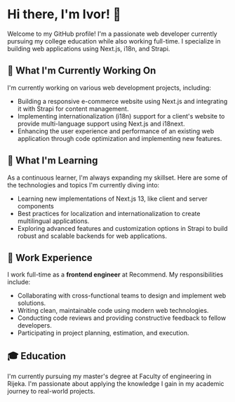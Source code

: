 # Hi there, I'm Ivor! 👋

Welcome to my GitHub profile! I'm a passionate web developer currently pursuing my college education while also working full-time. I specialize in building web applications using Next.js, i18n, and Strapi. 

## 🔭 What I'm Currently Working On

I'm currently working on various web development projects, including:

- Building a responsive e-commerce website using Next.js and integrating it with Strapi for content management.
- Implementing internationalization (i18n) support for a client's website to provide multi-language support using Next.js and i18next.
- Enhancing the user experience and performance of an existing web application through code optimization and implementing new features.

## 🌱 What I'm Learning

As a continuous learner, I'm always expanding my skillset. Here are some of the technologies and topics I'm currently diving into:

- Learning new  implementations of Next.js 13, like client and server components
- Best practices for localization and internationalization to create multilingual applications.
- Exploring advanced features and customization options in Strapi to build robust and scalable backends for web applications.

## 💼 Work Experience

I work full-time as a **frontend engineer** at Recommend. My responsibilities include:

- Collaborating with cross-functional teams to design and implement web solutions.
- Writing clean, maintainable code using modern web technologies.
- Conducting code reviews and providing constructive feedback to fellow developers.
- Participating in project planning, estimation, and execution.

## 🎓 Education

I'm currently pursuing my master's degree at Faculty of engineering in Rijeka. I'm passionate about applying the knowledge I gain in my academic journey to real-world projects.

